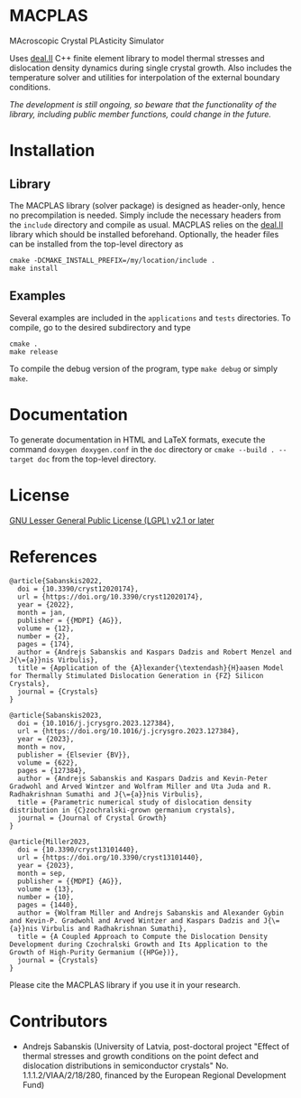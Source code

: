 # MACPLAS
MAcroscopic Crystal PLAsticity Simulator

Uses [deal.II](https://www.dealii.org/) C++ finite element library to model thermal stresses and dislocation density dynamics during single crystal growth.
Also includes the temperature solver and utilities for interpolation of the external boundary conditions.

*The development is still ongoing, so beware that the functionality of the library, including public member functions, could change in the future.*

# Installation
## Library
The MACPLAS library (solver package) is designed as header-only, hence no precompilation is needed. Simply include the necessary headers from the ```include``` directory and compile as usual. MACPLAS relies on the [deal.II](https://www.dealii.org/) library which should be installed beforehand.
Optionally, the header files can be installed from the top-level directory as
```
cmake -DCMAKE_INSTALL_PREFIX=/my/location/include .
make install
```

## Examples
Several examples are included in the ```applications``` and ```tests``` directories. To compile, go to the desired subdirectory and type
```
cmake .
make release
```
To compile the debug version of the program, type ```make debug``` or simply ```make```.


# Documentation
To generate documentation in HTML and LaTeX formats, execute the command ```doxygen doxygen.conf``` in the ```doc``` directory or ```cmake --build . --target doc``` from the top-level directory.


# License
[GNU Lesser General Public License (LGPL) v2.1 or later](LICENSE)


# References
```
@article{Sabanskis2022,
  doi = {10.3390/cryst12020174},
  url = {https://doi.org/10.3390/cryst12020174},
  year = {2022},
  month = jan,
  publisher = {{MDPI} {AG}},
  volume = {12},
  number = {2},
  pages = {174},
  author = {Andrejs Sabanskis and Kaspars Dadzis and Robert Menzel and J{\={a}}nis Virbulis},
  title = {Application of the {A}lexander{\textendash}{H}aasen Model for Thermally Stimulated Dislocation Generation in {FZ} Silicon Crystals},
  journal = {Crystals}
}

@article{Sabanskis2023,
  doi = {10.1016/j.jcrysgro.2023.127384},
  url = {https://doi.org/10.1016/j.jcrysgro.2023.127384},
  year = {2023},
  month = nov,
  publisher = {Elsevier {BV}},
  volume = {622},
  pages = {127384},
  author = {Andrejs Sabanskis and Kaspars Dadzis and Kevin-Peter Gradwohl and Arved Wintzer and Wolfram Miller and Uta Juda and R. Radhakrishnan Sumathi and J{\={a}}nis Virbulis},
  title = {Parametric numerical study of dislocation density distribution in {C}zochralski-grown germanium crystals},
  journal = {Journal of Crystal Growth}
}

@article{Miller2023,
  doi = {10.3390/cryst13101440},
  url = {https://doi.org/10.3390/cryst13101440},
  year = {2023},
  month = sep,
  publisher = {{MDPI} {AG}},
  volume = {13},
  number = {10},
  pages = {1440},
  author = {Wolfram Miller and Andrejs Sabanskis and Alexander Gybin and Kevin-P. Gradwohl and Arved Wintzer and Kaspars Dadzis and J{\={a}}nis Virbulis and Radhakrishnan Sumathi},
  title = {A Coupled Approach to Compute the Dislocation Density Development during Czochralski Growth and Its Application to the Growth of High-Purity Germanium ({HPGe})},
  journal = {Crystals}
}
```
Please cite the MACPLAS library if you use it in your research.


# Contributors
 - Andrejs Sabanskis (University of Latvia, post-doctoral project "Effect of thermal stresses and growth conditions on the point defect and dislocation distributions in semiconductor crystals" No. 1.1.1.2/VIAA/2/18/280, financed by the European Regional Development Fund)
